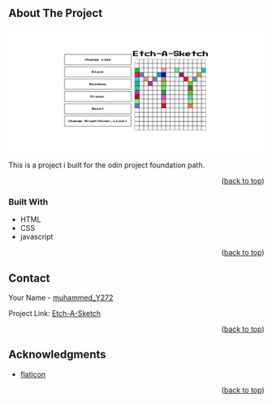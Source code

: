 <!-- ABOUT THE PROJECT -->
## About The Project

![Screenshot](screenshot.png)

This is a project i built for the odin project foundation path.

<p align="right">(<a href="#top">back to top</a>)</p>



### Built With

* HTML
* CSS
* javascript

<p align="right">(<a href="#top">back to top</a>)</p>

<!-- CONTACT -->
## Contact

Your Name - [muhammed_Y272](https://twitter.com/muhammed_Y272)

Project Link: [Etch-A-Sketch](https://mohamedyasser27.github.io/Etch-A-Sketch/)

<p align="right">(<a href="#top">back to top</a>)</p>



<!-- ACKNOWLEDGMENTS -->
## Acknowledgments

* [flaticon](https://www.flaticon.com/)

<p align="right">(<a href="#top">back to top</a>)</p>
